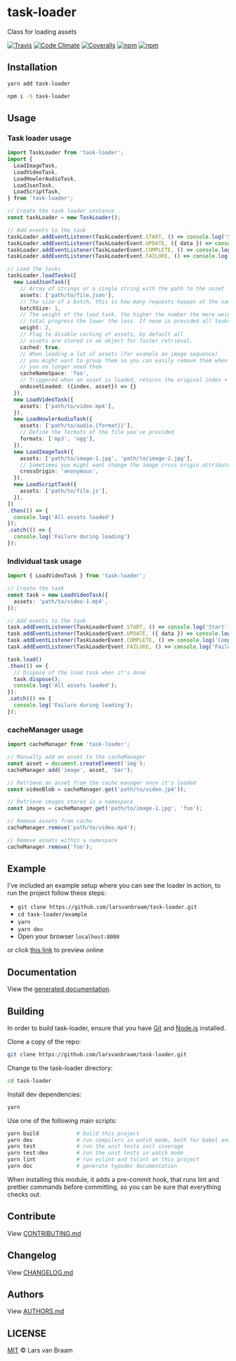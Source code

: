 # task-loader

Class for loading assets

[![Travis](https://img.shields.io/travis/larsvanbraam/task-loader.svg?maxAge=2592000)](https://travis-ci.org/larsvanbraam/task-loader)
[![Code Climate](https://img.shields.io/codeclimate/github/larsvanbraam/task-loader.svg?maxAge=2592000)](https://codeclimate.com/github/larsvanbraam/task-loader)
[![Coveralls](https://img.shields.io/coveralls/larsvanbraam/task-loader.svg?maxAge=2592000)](https://coveralls.io/github/larsvanbraam/task-loader?branch=master)
[![npm](https://img.shields.io/npm/v/task-loader.svg?maxAge=2592000)](https://www.npmjs.com/package/task-loader)
[![npm](https://img.shields.io/npm/dm/task-loader.svg?maxAge=2592000)](https://www.npmjs.com/package/task-loader)

## Installation

```sh
yarn add task-loader
```

```sh
npm i -S task-loader
```

## Usage

### Task loader usage

```ts
import TaskLoader from 'task-loader';
import {
  LoadImageTask,
  LoadVideoTask,
  LoadHowlerAudioTask,
  LoadJsonTask,
  LoadScriptTask,
} from 'task-loader';

// Create the task loader instance
const taskLoader = new TaskLoader();

// Add events to the task
taskLoader.addEventListener(TaskLoaderEvent.START, () => console.log('Start'));
taskLoader.addEventListener(TaskLoaderEvent.UPDATE, ({ data }) => console.log('Update', data.progress));
taskLoader.addEventListener(TaskLoaderEvent.COMPLETE, () => console.log('Complete'));
taskLoader.addEventListener(TaskLoaderEvent.FAILURE, () => console.log('Failure during loading'));

// Load the tasks
taskLoader.loadTasks([
  new LoadJsonTask({
    // Array of strings or a single string with the path to the asset
    assets: ['path/to/file.json'],
    // The size of a batch, this is how many requests happen at the same time
    batchSize: 1,
    // The weight of the load task, the higher the number the more weight a task has on the
    // total progress the lower the less. If none is provided all tasks have the same weight.
    weight: 2,
    // Flag to disable caching of assets, by default all
    // assets are stored in an object for faster retrieval.
    cached: true,
    // When loading a lot of assets (for example an image sequence)
    // you might want to group them so you can easily remove them when
    // you no longer need them
    cacheNameSpace: 'foo',
    // Triggered when an asset is loaded, returns the original index + the asset
    onAssetLoaded: ({index, asset}) => {}
  }),
  new LoadVideoTask({
    assets: ['path/to/video.mp4'],
  }),
  new LoadHowlerAudioTask({
    assets: ['path/to/audio.{format}}'],
    // Define the formats of the file you've provided
    formats: ['mp3', 'ogg'],
  }),
  new LoadImageTask({
    assets: ['path/to/image-1.jpg', 'path/to/image-2.jpg'],
    // Sometimes you might want change the image cross origin attribute, the default one is 'Use-Credentials'
    crossOrigin: 'anonymous',
  }),
  new LoadScriptTask({
    assets: ['path/to/file.js'],
  }),
])
.then(() => {
  console.log('All assets loaded')
});
.catch(() => {
  console.log('Failure during loading')
});

```

### Individual task usage
```ts
import { LoadVideoTask } from 'task-loader';

// Create the task
const task = new LoadVideoTask({
  assets: 'path/to/video-1.mp4',
});

// Add events to the task
task.addEventListener(TaskLoaderEvent.START, () => console.log('Start'));
task.addEventListener(TaskLoaderEvent.UPDATE, ({ data }) => console.log('Update', data.progress));
task.addEventListener(TaskLoaderEvent.COMPLETE, () => console.log('Complete'));
task.addEventListener(TaskLoaderEvent.FAILURE, () => console.log('Failure during loading'));

task.load()
.then(() => {
  // Dispose of the load task when it's done
  task.dispose();
  console.log('All assets loaded');
});
.catch(() => {
  console.log('Failure during loading');
});
```

### cacheManager usage

```ts
import cacheManager from 'task-loader';

// Manually add an asset to the cacheManager
const asset = document.createElement('img');
cacheManager.add('image', asset, 'bar');

// Retrieve an asset from the cache manager once it's loaded
const videoBlob = cacheManager.get('path/to/video.jp4'));

// Retrieve images stored in a namespace
const images = cacheManager.get('path/to/image-1.jpg', 'foo');

// Remove assets from cache
cacheManager.remove('path/to/video.mp4');

// Remove assets within a namespace
cacheManager.remove('foo');
```

## Example

I've included an example setup where you can see the loader in action, to run the project follow these steps:

- `git clone https://github.com/larsvanbraam/task-loader.git`
- `cd task-loader/example`
- `yarn`
- `yarn dev`
- Open your browser `localhost:8080`

or click [this link](https://larsvanbraam.github.io/task-loader/example) to preview online

## Documentation

View the [generated documentation](http://larsvanbraam.github.io/task-loader/docs).

## Building

In order to build task-loader, ensure that you have [Git](http://git-scm.com/downloads)
and [Node.js](http://nodejs.org/) installed.

Clone a copy of the repo:

```sh
git clone https://github.com/larsvanbraam/task-loader.git
```

Change to the task-loader directory:

```sh
cd task-loader
```

Install dev dependencies:

```sh
yarn
```

Use one of the following main scripts:

```sh
yarn build            # build this project
yarn dev              # run compilers in watch mode, both for babel and typescript
yarn test             # run the unit tests incl coverage
yarn test:dev         # run the unit tests in watch mode
yarn lint             # run eslint and tslint on this project
yarn doc              # generate typedoc documentation
```

When installing this module, it adds a pre-commit hook, that runs lint and prettier commands
before committing, so you can be sure that everything checks out.

## Contribute

View [CONTRIBUTING.md](./CONTRIBUTING.md)

## Changelog

View [CHANGELOG.md](./CHANGELOG.md)

## Authors

View [AUTHORS.md](./AUTHORS.md)

## LICENSE

[MIT](./LICENSE) © Lars van Braam
